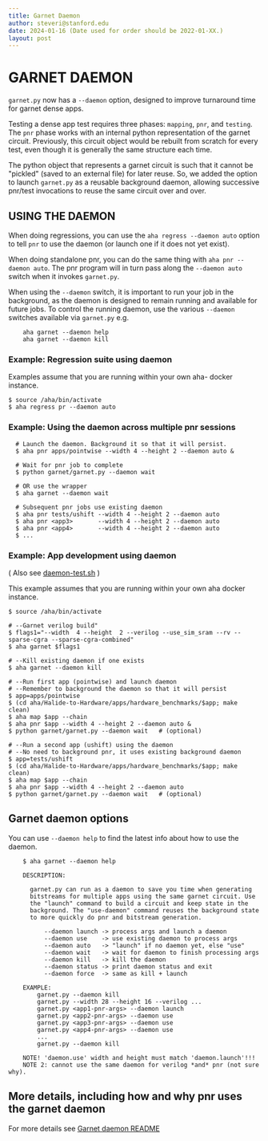 ```yaml
---
title: Garnet Daemon
author: steveri@stanford.edu
date: 2024-01-16 (Date used for order should be 2022-01-XX.)
layout: post
---
```



# GARNET DAEMON

`garnet.py` now has a `--daemon` option, designed to improve turnaround time for garnet dense apps.

Testing a dense app test requires three phases: `mapping`, `pnr`, and `testing`. The `pnr` phase works with an internal python representation of the garnet circuit. Previously, this circuit object would be rebuilt from scratch for every test, even though it is generally the same structure each time.

The python object that represents a garnet circuit is such that it cannot be "pickled" (saved to an external file) for later reuse. So, we added the option to launch `garnet.py` as a reusable background daemon, allowing successive pnr/test invocations to reuse the same circuit over and over.

## USING THE DAEMON

When doing regressions, you can use the `aha regress --daemon auto` option to tell `pnr` to use the daemon (or launch one if it does not yet exist).

When doing standalone pnr, you can do the same thing with `aha pnr --daemon auto`. The pnr program will in turn pass along the `--daemon auto` switch when it invokes `garnet.py`.

When using the `--daemon` switch, it is important to run your job in the background, as the daemon is designed to remain running and available for future jobs. To control the running daemon, use the various `--daemon` switches available via `garnet.py` e.g.
```
    aha garnet --daemon help
    aha garnet --daemon kill
```

### Example: Regression suite using daemon

Examples assume that you are running within your own aha- docker instance.
```
$ source /aha/bin/activate
$ aha regress pr --daemon auto
```

### Example: Using the daemon across multiple pnr sessions
```
  # Launch the daemon. Background it so that it will persist.
  $ aha pnr apps/pointwise --width 4 --height 2 --daemon auto &

  # Wait for pnr job to complete
  $ python garnet/garnet.py --daemon wait

  # OR use the wrapper
  $ aha garnet --daemon wait

  # Subsequent pnr jobs use existing daemon
  $ aha pnr tests/ushift --width 4 --height 2 --daemon auto
  $ aha pnr <app3>       --width 4 --height 2 --daemon auto
  $ aha pnr <app4>       --width 4 --height 2 --daemon auto
  $ ...
```

### Example: App development using daemon

( Also see [daemon-test.sh](https://github.com/StanfordAHA/garnet/blob/master/daemon/daemon-test.sh) )

This example assumes that you are running within your own aha docker instance.
```
$ source /aha/bin/activate

# --Garnet verilog build"
$ flags1="--width  4 --height  2 --verilog --use_sim_sram --rv --sparse-cgra --sparse-cgra-combined"
$ aha garnet $flags1

# --Kill existing daemon if one exists
$ aha garnet --daemon kill

# --Run first app (pointwise) and launch daemon
# --Remember to background the daemon so that it will persist
$ app=apps/pointwise
$ (cd aha/Halide-to-Hardware/apps/hardware_benchmarks/$app; make clean)
$ aha map $app --chain
$ aha pnr $app --width 4 --height 2 --daemon auto &
$ python garnet/garnet.py --daemon wait   # (optional)

# --Run a second app (ushift) using the daemon
# --No need to background pnr, it uses existing background daemon
$ app=tests/ushift
$ (cd aha/Halide-to-Hardware/apps/hardware_benchmarks/$app; make clean)
$ aha map $app --chain
$ aha pnr $app --width 4 --height 2 --daemon auto
$ python garnet/garnet.py --daemon wait   # (optional)
```

## Garnet daemon options

You can use `--daemon help` to find the latest info about how to use the daemon.
```
    $ aha garnet --daemon help

    DESCRIPTION:

      garnet.py can run as a daemon to save you time when generating
      bitstreams for multiple apps using the same garnet circuit. Use
      the "launch" command to build a circuit and keep state in the
      background. The "use-daemon" command reuses the background state
      to more quickly do pnr and bitstream generation.

          --daemon launch -> process args and launch a daemon
          --daemon use    -> use existing daemon to process args
          --daemon auto   -> "launch" if no daemon yet, else "use"
          --daemon wait   -> wait for daemon to finish processing args
          --daemon kill   -> kill the daemon
          --daemon status -> print daemon status and exit
          --daemon force  -> same as kill + launch

    EXAMPLE:
        garnet.py --daemon kill
        garnet.py --width 28 --height 16 --verilog ...
        garnet.py <app1-pnr-args> --daemon launch
        garnet.py <app2-pnr-args> --daemon use
        garnet.py <app3-pnr-args> --daemon use
        garnet.py <app4-pnr-args> --daemon use
        ...
        garnet.py --daemon kill

    NOTE! 'daemon.use' width and height must match 'daemon.launch'!!!
    NOTE 2: cannot use the same daemon for verilog *and* pnr (not sure why).
```

## More details, including how and why pnr uses the garnet daemon

For more details see [Garnet daemon README](https://github.com/StanfordAHA/garnet/blob/master/daemon/README.txt)


